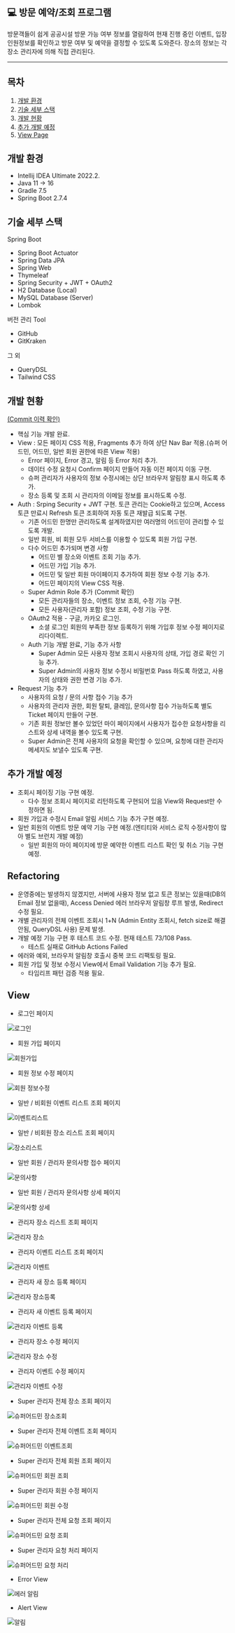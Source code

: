  💻 방문 예약/조회 프로그램
-------------

방문객들이 쉽게 공공시설 방문 가능 여부 정보를 열람하여 현재 진행 중인 이벤트, 
입장인원정보를 확인하고 방문 여부 및 예약을 결정할 수 있도록 도와준다.
장소의 정보는 각 장소 관리자에 의해 직접 관리된다.

---

## 목차


1. [개발 환경](#개발-환경)
2. [기술 세부 스택](#기술-세부-스택)
3. [개발 현황](#개발-현황)
4. [추가 개발 예정](#추가-개발-예정)
5. [View Page](#View)

## 개발 환경

* Intellij IDEA Ultimate 2022.2.
* Java 11 -> 16
* Gradle 7.5
* Spring Boot 2.7.4

## 기술 세부 스택

Spring Boot

* Spring Boot Actuator
* Spring Data JPA
* Spring Web
* Thymeleaf
* Spring Security + JWT + OAuth2
* H2 Database (Local)
* MySQL Database (Server)
* Lombok

버전 관리 Tool

* GitHub
* GitKraken

그 외

* QueryDSL
* Tailwind CSS



## 개발 현황 

[(Commit 이력 확인)](https://github.com/sussa3007/line-up-project/commits/main)

- 핵심 기능 개발 완료.
- View : 모든 페이지 CSS 적용, Fragments 추가 하여 상단 Nav Bar 적용.(슈퍼 어드민, 어드민, 일반 회원 권한에 따른 View 적용)
    - Error 페이지, Error 경고, 알림 등 Error 처리 추가.
    - 데이터 수정 요청시 Confirm 페이지 만들어 자동 이전 페이지 이동 구현.
    - 슈퍼 관리자가 사용자의 정보 수정시에는 상단 브라우저 알림창 표시 하도록 추가.
    - 장소 등록 및 조회 시 관리자의 이메일 정보를 표시하도록 수정. 
- Auth : Srping Security + JWT 구현. 토큰 관리는 Cookie하고 있으며, Access 토큰 만료시 Refresh 토큰 조회하여 자동 토큰 재발급 되도록 구현.
    - 기존 어드민 한명만 관리하도록 설계하였지만 여러명의 어드민이 관리할 수 있도록 개발.
    - 일반 회원, 비 회원 모두 서비스를 이용할 수 있도록 회원 가입 구현.
    - 다수 어드민 추가되며 변경 사항
        - 어드민 별 장소와 이벤트 조회 기능 추가.
        - 어드민 가입 기능 추가.
        - 어드민 및 일반 회원 마이페이지 추가하여 회원 정보 수정 기능 추가.
        - 어드민 페이지의 View CSS 적용.
    - Super Admin Role 추가 (Commit 확인)
        - 모든 관리자들의 장소, 이벤트 정보 조회, 수정 기능 구현.
        - 모든 사용자(관리자 포함) 정보 조회, 수정 기능 구현.
    - OAuth2 적용 - 구글, 카카오 로그인.
        - 소셜 로그인 회원의 부족한 정보 등록하기 위해 가입후 정보 수정 페이지로 리다이렉트.
    - Auth 기능 개발 완료, 기능 추가 사항
        - Super Admin 모든 사용자 정보 조회시 사용자의 상태, 가입 경로 확인 기능 추가.
        - Super Admin의 사용자 정보 수정시 비밀번호 Pass 하도록 하였고, 사용자의 상태와 권한 변경 기능 추가.
- Request 기능 추가
    - 사용자의 요청 / 문의 사항 접수 기능 추가
    - 사용자의 관리자 권한, 회원 탈퇴, 클레임, 문의사항 접수 가능하도록 별도 Ticket 페이지 만들어 구현.
    - 기존 회원 정보만 볼수 있었던 마이 페이지에서 사용자가 접수한 요청사항을 리스트와 상세 내역을 볼수 있도록 구현.
    - Super Admin은 전체 사용자의 요청을 확인할 수 있으며, 요청에 대한 관리자 메세지도 보낼수 있도록 구현.
  

## 추가 개발 예정

- 조회시 페이징 기능 구현 예정.
    - 다수 정보 조회시 페이지로 리턴하도록 구현되어 있음 View와 Request만 수정하면 됨.
- 회원 가입과 수정시 Email 알림 서비스 기능 추가 구현 예정.
- 일반 회원의 이벤트 방문 예약 기능 구현 예정.(엔티티와 서비스 로직 수정사항이 많아 별도 브런치 개발 예정)
    - 일반 회원의 마이 페이지에 방문 예약한 이벤트 리스트 확인 및 취소 기능 구현 예정. 



## Refactoring


- 운영중에는 발생하지 않겠지만, 서버에 사용자 정보 없고 토큰 정보는 있을때(DB의 Email 정보 없을때), Access Denied 에러 브라우저 알림창 루프 발생, Redirect 수정 필요.
- 개별 관리자의 전체 이벤트 조회시 1+N (Admin Entity 조회시, fetch size로 해결안됨, QueryDSL 사용) 문제 발생.
- 개발 예정 기능 구현 후 테스트 코드 수정. 현재 테스트 73/108 Pass.
    - 테스트 실패로 GitHub Actions Failed
- 에러와 예외, 브라우저 알림창 호출시 중복 코드 리팩토링 필요.
- 회원 가입 및 정보 수정시 View에서 Email Validation 기능 추가 필요.
    - 타임리프 패턴 검증 적용 필요.


## View

- 로그인 페이지

![로그인](https://user-images.githubusercontent.com/110886399/204592365-ae52cccc-1d3c-48dc-a09b-8721f4df37cf.png)

- 회원 가입 페이지

![회원가입](https://user-images.githubusercontent.com/110886399/204592474-373ed057-dc03-4da0-97b6-626f7d74ab87.png)


- 회원 정보 수정 페이지

![회원 정보수정](https://user-images.githubusercontent.com/110886399/205122273-89cc8f8f-438e-4bb3-ae31-81562bc10aa8.png)


- 일반 / 비회원 이벤트 리스트 조회 페이지

![이벤트리스트](https://user-images.githubusercontent.com/110886399/204592924-c1c52b2f-62f8-4e23-8dfd-3113cf19e8d3.png)


- 일반 / 비회원 장소 리스트 조회 페이지

![장소리스트](https://user-images.githubusercontent.com/110886399/204592996-64897f00-db63-469e-891f-cb866d385d88.png)


- 일반 회원 / 관리자 문의사항 접수 페이지

![문의사항](https://user-images.githubusercontent.com/110886399/205122389-a9ac0b8f-ce08-4374-98da-cdbd1ac15cda.png)

- 일반 회원 / 관리자 문의사항 상세 페이지

![문의사항 상세](https://user-images.githubusercontent.com/110886399/205122521-d60dd85e-1f6b-415a-ab2f-732b0907ffb4.png)


- 관리자 장소 리스트 조회 페이지

![관리자 장소](https://user-images.githubusercontent.com/110886399/205122593-3f90e107-e1bd-4504-b000-2fad63c4b1c5.png)

- 관리자 이벤트 리스트 조회 페이지

![관리자 이벤트](https://user-images.githubusercontent.com/110886399/205122654-9fed9a37-8b06-484c-bb69-5a1863827fc8.png)


- 관리자 새 장소 등록 페이지

![관리자 장소등록](https://user-images.githubusercontent.com/110886399/205122745-75542784-0cbb-4d9e-9557-ef5ff7ec6eb9.png)


- 관리자 새 이벤트 등록 페이지

![관리자 이벤트 등록](https://user-images.githubusercontent.com/110886399/205122803-471e59fa-b6e4-4710-af3e-1b190aea9c89.png)


- 관리자 장소 수정 페이지

![관리자 장소 수정](https://user-images.githubusercontent.com/110886399/205122984-3972e6fb-f42a-47bd-961a-28da0ce15e8e.png)



- 관리자 이벤트 수정 페이지

![관리자 이벤트 수정](https://user-images.githubusercontent.com/110886399/205122895-4b141345-b9c3-4626-acbd-cb6d9f7acfc4.png)


- Super 관리자 전체 장소 조회 페이지

![슈퍼어드민 장소조회](https://user-images.githubusercontent.com/110886399/205123170-4f741af1-ef7f-45b2-abbd-b220a76df332.png)

- Super 관리자 전체 이벤트 조회 페이지

![슈퍼어드민 이벤트조회](https://user-images.githubusercontent.com/110886399/205123255-e2792714-8a22-46ae-bdc1-8a21cb3d4bb5.png)

- Super 관리자 전체 회원 조회 페이지

![슈퍼어드민 회원 조회](https://user-images.githubusercontent.com/110886399/205123346-f86c7e7f-8e41-404f-9cd1-13fa3afc7abd.png)

- Super 관리자 회원 수정 페이지

![슈퍼어드민 회원 수정](https://user-images.githubusercontent.com/110886399/205123473-8e285993-1d28-4bb1-b75c-f3978e956b21.png)

- Super 관리자 전체 요청 조회 페이지

![슈퍼어드민 요청 조회](https://user-images.githubusercontent.com/110886399/205123555-2a5c6e8a-d990-4c52-9364-e1d3416d75b2.png)

- Super 관리자 요청 처리 페이지

![슈퍼어드민 요청 처리](https://user-images.githubusercontent.com/110886399/205123633-2d6007e2-a1b4-4db6-8d98-cac56ed134cb.png)

- Error View

![에러 알림](https://user-images.githubusercontent.com/110886399/204716965-d3a7eb02-a114-43c3-b490-b382d659fc3a.png)

- Alert View

![알림](https://user-images.githubusercontent.com/110886399/204717088-b7646839-c3c8-45aa-9304-7bd2376bab69.png)



